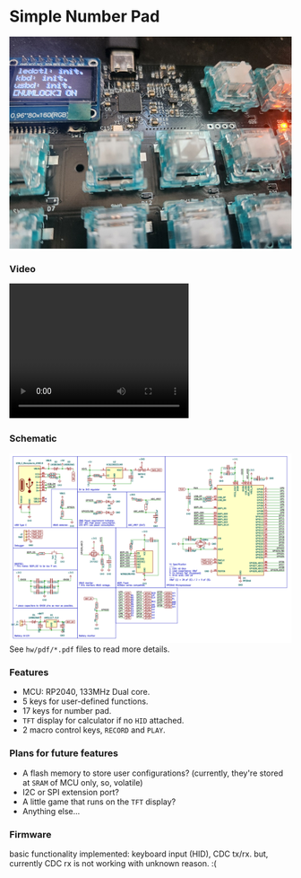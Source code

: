 # Simple Number Pad
![](hw/RP2040_KBD_LCD.jpg)

### Video
<video width="320" height="240" controls src="https://raw.githubusercontent.com/jay94ks/simple-np/main/video.mp4"> </video>

### Schematic
![](hw/RP2040_KBD-MCU.png)
See `hw/pdf/*.pdf` files to read more details.

### Features
* MCU: RP2040, 133MHz Dual core.
* 5 keys for user-defined functions.
* 17 keys for number pad.
* `TFT` display for calculator if no `HID` attached.
* 2 macro control keys, `RECORD` and `PLAY`.

### Plans for future features
* A flash memory to store user configurations? (currently, they're stored at `SRAM` of MCU only, so, volatile)
* I2C or SPI extension port?
* A little game that runs on the `TFT` display?
* Anything else...

### Firmware
basic functionality implemented: keyboard input (HID), CDC tx/rx.
but, currently CDC rx is not working with unknown reason. :(